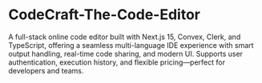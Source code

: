 # CodeCraft-The-Code-Editor
A full-stack online code editor built with Next.js 15, Convex, Clerk, and TypeScript, offering a seamless multi-language IDE experience with smart output handling, real-time code sharing, and modern UI. Supports user authentication, execution history, and flexible pricing—perfect for developers and teams.
